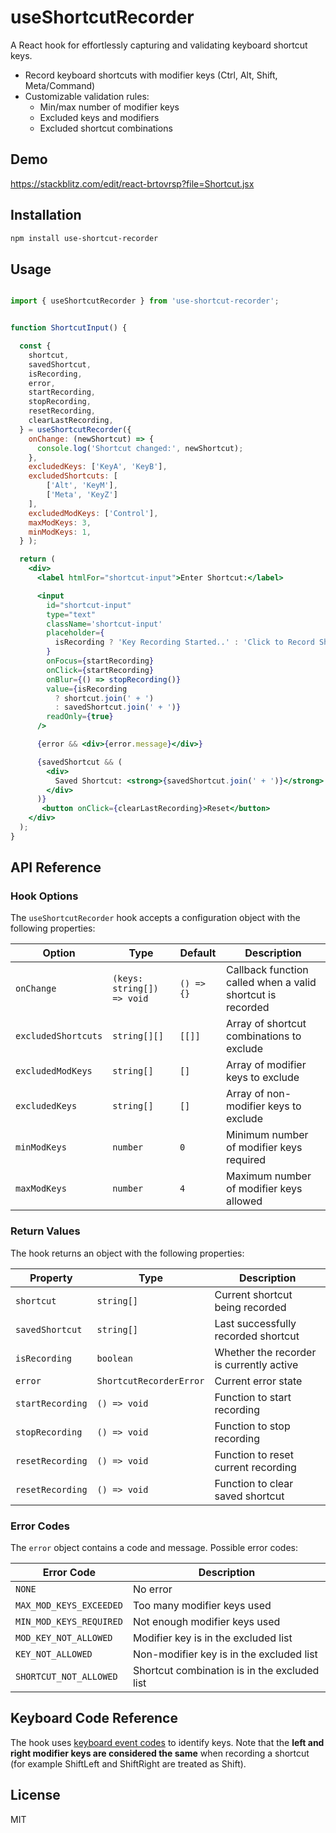 # useShortcutRecorder

A React hook for effortlessly capturing and validating keyboard shortcut keys.

- Record keyboard shortcuts with modifier keys (Ctrl, Alt, Shift, Meta/Command)
- Customizable validation rules:
  - Min/max number of modifier keys
  - Excluded keys and modifiers
  - Excluded shortcut combinations

## Demo

https://stackblitz.com/edit/react-brtovrsp?file=Shortcut.jsx

## Installation

```bash
npm install use-shortcut-recorder
```

## Usage

```jsx

import { useShortcutRecorder } from 'use-shortcut-recorder';


function ShortcutInput() {

  const {
    shortcut,
    savedShortcut,
    isRecording,
    error,
    startRecording,
    stopRecording,
    resetRecording,
    clearLastRecording,
  } = useShortcutRecorder({
    onChange: (newShortcut) => {
      console.log('Shortcut changed:', newShortcut);
    },
    excludedKeys: ['KeyA', 'KeyB'], 
    excludedShortcuts: [
        ['Alt', 'KeyM'],
        ['Meta', 'KeyZ']
    ],
    excludedModKeys: ['Control'],
    maxModKeys: 3,
    minModKeys: 1,
  } );

  return (
    <div>
      <label htmlFor="shortcut-input">Enter Shortcut:</label>

      <input
        id="shortcut-input"
        type="text"
        className='shortcut-input'
        placeholder={
          isRecording ? 'Key Recording Started..' : 'Click to Record Shortcut..'
        }
        onFocus={startRecording}
        onClick={startRecording}
        onBlur={() => stopRecording()}
        value={isRecording 
          ? shortcut.join(' + ') 
          : savedShortcut.join(' + ')}
        readOnly={true}
      />

      {error && <div>{error.message}</div>}

      {savedShortcut && (
        <div>
          Saved Shortcut: <strong>{savedShortcut.join(' + ')}</strong>
        </div>
      )}
       <button onClick={clearLastRecording}>Reset</button>
    </div>
  );
}


```

## API Reference

### Hook Options

The `useShortcutRecorder` hook accepts a configuration object with the following properties:

| Option | Type | Default | Description |
|--------|------|---------|-------------|
| `onChange` | `(keys: string[]) => void` | `() => {}` | Callback function called when a valid shortcut is recorded |
| `excludedShortcuts` | `string[][]` | `[[]]` | Array of shortcut combinations to exclude |
| `excludedModKeys` | `string[]` | `[]` | Array of modifier keys to exclude |
| `excludedKeys` | `string[]` | `[]` | Array of non-modifier keys to exclude |
| `minModKeys` | `number` | `0` | Minimum number of modifier keys required |
| `maxModKeys` | `number` | `4` | Maximum number of modifier keys allowed |

### Return Values

The hook returns an object with the following properties:

| Property | Type | Description |
|----------|------|-------------|
| `shortcut` | `string[]` | Current shortcut being recorded |
| `savedShortcut` | `string[]` | Last successfully recorded shortcut |
| `isRecording` | `boolean` | Whether the recorder is currently active |
| `error` | `ShortcutRecorderError` | Current error state |
| `startRecording` | `() => void` | Function to start recording |
| `stopRecording` | `() => void` | Function to stop recording |
| `resetRecording` | `() => void` | Function to reset current recording |
| `resetRecording` | `() => void` | Function to clear saved shortcut |

### Error Codes

The `error` object contains a code and message. Possible error codes:

| Error Code | Description |
|------------|-------------|
| `NONE` | No error |
| `MAX_MOD_KEYS_EXCEEDED` | Too many modifier keys used |
| `MIN_MOD_KEYS_REQUIRED` | Not enough modifier keys used |
| `MOD_KEY_NOT_ALLOWED` | Modifier key is in the excluded list |
| `KEY_NOT_ALLOWED` | Non-modifier key is in the excluded list |
| `SHORTCUT_NOT_ALLOWED` | Shortcut combination is in the excluded list |


## Keyboard Code Reference

The hook uses [keyboard event codes](https://www.toptal.com/developers/keycode/table) to identify keys. Note that the **left and right modifier keys  are considered the same** when recording a shortcut (for example ShiftLeft and ShiftRight are treated as Shift).


## License

MIT